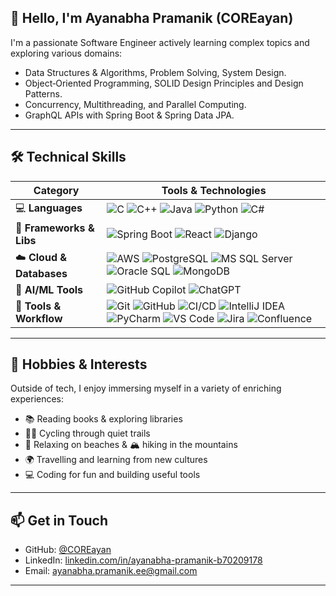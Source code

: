 ## 👋 Hello, I'm Ayanabha Pramanik (COREayan)

I'm a passionate Software Engineer actively learning complex topics and exploring various domains:
- Data Structures & Algorithms, Problem Solving, System Design.
- Object‑Oriented Programming, SOLID Design Principles and Design Patterns.
- Concurrency, Multithreading, and Parallel Computing.
- GraphQL APIs with Spring Boot & Spring Data JPA.

---
## 🛠️ Technical Skills

| Category                  | Tools & Technologies                                                                                                                                                                                                                      |
|---------------------------|--------------------------------------------------------------------------------------------------------------------------------------------------------------------------------------------------------------------------------------------|
| 💻 **Languages**          | ![C](https://img.shields.io/badge/C-A8B9CC?style=for-the-badge&logo=c&logoColor=white) ![C++](https://img.shields.io/badge/C++-00599C?style=for-the-badge&logo=cplusplus&logoColor=white) ![Java](https://img.shields.io/badge/Java_17-ED8B00?style=for-the-badge&logo=java&logoColor=white) ![Python](https://img.shields.io/badge/Python_3-3776AB?style=for-the-badge&logo=python&logoColor=white) ![C#](https://img.shields.io/badge/C%23-239120?style=for-the-badge&logo=c-sharp&logoColor=white) |
| 🚀 **Frameworks & Libs**  | ![Spring Boot](https://img.shields.io/badge/Spring_Boot_3-6DB33F?style=for-the-badge&logo=spring-boot&logoColor=white) ![React](https://img.shields.io/badge/React-61DAFB?style=for-the-badge&logo=react&logoColor=black) ![Django](https://img.shields.io/badge/Django-092E20?style=for-the-badge&logo=django&logoColor=white) |
| ☁️ **Cloud & Databases** | ![AWS](https://img.shields.io/badge/AWS-232F3E?style=for-the-badge&logo=amazon-aws&logoColor=white) ![PostgreSQL](https://img.shields.io/badge/PostgreSQL-336791?style=for-the-badge&logo=postgresql&logoColor=white) ![MS SQL Server](https://img.shields.io/badge/SQL_Server-CC2927?style=for-the-badge&logo=microsoft-sql-server&logoColor=white) ![Oracle SQL](https://img.shields.io/badge/Oracle_SQL-F80000?style=for-the-badge&logo=oracle&logoColor=white) ![MongoDB](https://img.shields.io/badge/MongoDB-47A248?style=for-the-badge&logo=mongodb&logoColor=white) |
| 🤖 **AI/ML Tools**        | ![GitHub Copilot](https://img.shields.io/badge/GitHub_Copilot-000000?style=for-the-badge&logo=github&logoColor=white) ![ChatGPT](https://img.shields.io/badge/ChatGPT-1A1A1A?style=for-the-badge&logo=openai&logoColor=white) |
| 🧰 **Tools & Workflow**   | ![Git](https://img.shields.io/badge/Git-F05032?style=for-the-badge&logo=git&logoColor=white) ![GitHub](https://img.shields.io/badge/GitHub-181717?style=for-the-badge&logo=github&logoColor=white) ![CI/CD](https://img.shields.io/badge/CI/CD-0A0A0A?style=for-the-badge&logo=github-actions&logoColor=white) ![IntelliJ IDEA](https://img.shields.io/badge/IntelliJ_IDEA-000000?style=for-the-badge&logo=intellij-idea&logoColor=white) ![PyCharm](https://img.shields.io/badge/PyCharm-143?style=for-the-badge&logo=pycharm&logoColor=white) ![VS Code](https://img.shields.io/badge/VS_Code-007ACC?style=for-the-badge&logo=visual-studio-code&logoColor=white) ![Jira](https://img.shields.io/badge/Jira-0052CC?style=for-the-badge&logo=jira&logoColor=white) ![Confluence](https://img.shields.io/badge/Confluence-172B4D?style=for-the-badge&logo=confluence&logoColor=white) |

---

## 🌟 Hobbies & Interests

Outside of tech, I enjoy immersing myself in a variety of enriching experiences:

- 📚 Reading books & exploring libraries  
- 🚴‍♂️ Cycling through quiet trails  
- 🌊 Relaxing on beaches & 🏔️ hiking in the mountains  
- 🌍 Travelling and learning from new cultures  
- 💻 Coding for fun and building useful tools

---

## 📫 Get in Touch

- GitHub: [@COREayan](https://github.com/COREayan)  
- LinkedIn: [linkedin.com/in/ayanabha-pramanik-b70209178](https://www.linkedin.com/in/ayanabha-pramanik-b70209178)  
- Email: [ayanabha.pramanik.ee@gmail.com](mailto:ayanabha.pramanik.ee@gmail.com)

---
